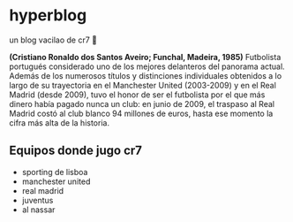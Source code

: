 # hyperblog
un blog vacilao de cr7 🤍

**(Cristiano Ronaldo dos Santos Aveiro; Funchal, Madeira, 1985)** Futbolista portugués considerado uno de los mejores delanteros del panorama actual. Además de los numerosos títulos y distinciones individuales obtenidos a lo largo de su trayectoria en el Manchester United (2003-2009) y en el Real Madrid (desde 2009), tuvo el honor de ser el futbolista por el que más dinero había pagado nunca un club: en junio de 2009, el traspaso al Real Madrid costó al club blanco 94 millones de euros, hasta ese momento la cifra más alta de la historia.

## Equipos donde jugo cr7
* sporting de lisboa
* manchester united 
* real madrid
* juventus
* al nassar
